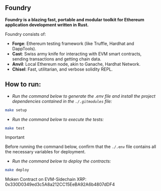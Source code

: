## Foundry

**Foundry is a blazing fast, portable and modular toolkit for Ethereum application development written in Rust.**

Foundry consists of:

-   **Forge**: Ethereum testing framework (like Truffle, Hardhat and DappTools).
-   **Cast**: Swiss army knife for interacting with EVM smart contracts, sending transactions and getting chain data.
-   **Anvil**: Local Ethereum node, akin to Ganache, Hardhat Network.
-   **Chisel**: Fast, utilitarian, and verbose solidity REPL.

## How to run:

- *Run the command below to generate the .env file and install the project dependencies contained in the `./.gitmodules` file:*

```bash
make setup
```

- *Run the command below to execute the tests:*
```bash
make test
```

> [!IMPORTANT]
> Before running the command below, confirm that the `./.env` file contains all the necessary variables for deployment.

- *Run the command below to deploy the contracts:*
```bash
make deploy
```

Moken Contract on EVM-Sidechain XRP: 0x330D0349ed3c5A8a212CC15EeBA92A6b4807dDF4
